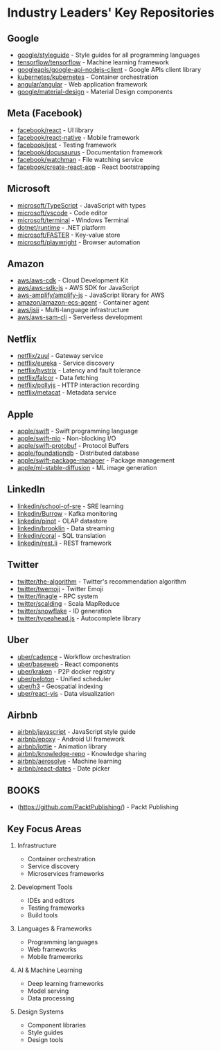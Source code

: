 # Industry Leaders' Key Repositories

## Google
- [google/styleguide](https://github.com/google/styleguide) - Style guides for all programming languages
- [tensorflow/tensorflow](https://github.com/tensorflow/tensorflow) - Machine learning framework
- [googleapis/google-api-nodejs-client](https://github.com/googleapis/google-api-nodejs-client) - Google APIs client library
- [kubernetes/kubernetes](https://github.com/kubernetes/kubernetes) - Container orchestration
- [angular/angular](https://github.com/angular/angular) - Web application framework
- [google/material-design](https://github.com/material-components) - Material Design components

## Meta (Facebook)
- [facebook/react](https://github.com/facebook/react) - UI library
- [facebook/react-native](https://github.com/facebook/react-native) - Mobile framework
- [facebook/jest](https://github.com/facebook/jest) - Testing framework
- [facebook/docusaurus](https://github.com/facebook/docusaurus) - Documentation framework
- [facebook/watchman](https://github.com/facebook/watchman) - File watching service
- [facebook/create-react-app](https://github.com/facebook/create-react-app) - React bootstrapping

## Microsoft
- [microsoft/TypeScript](https://github.com/microsoft/TypeScript) - JavaScript with types
- [microsoft/vscode](https://github.com/microsoft/vscode) - Code editor
- [microsoft/terminal](https://github.com/microsoft/terminal) - Windows Terminal
- [dotnet/runtime](https://github.com/dotnet/runtime) - .NET platform
- [microsoft/FASTER](https://github.com/microsoft/FASTER) - Key-value store
- [microsoft/playwright](https://github.com/microsoft/playwright) - Browser automation

## Amazon
- [aws/aws-cdk](https://github.com/aws/aws-cdk) - Cloud Development Kit
- [aws/aws-sdk-js](https://github.com/aws/aws-sdk-js) - AWS SDK for JavaScript
- [aws-amplify/amplify-js](https://github.com/aws-amplify/amplify-js) - JavaScript library for AWS
- [amazon/amazon-ecs-agent](https://github.com/amazon/amazon-ecs-agent) - Container agent
- [aws/jsii](https://github.com/aws/jsii) - Multi-language infrastructure
- [aws/aws-sam-cli](https://github.com/aws/aws-sam-cli) - Serverless development

## Netflix
- [netflix/zuul](https://github.com/netflix/zuul) - Gateway service
- [netflix/eureka](https://github.com/netflix/eureka) - Service discovery
- [netflix/hystrix](https://github.com/netflix/hystrix) - Latency and fault tolerance
- [netflix/falcor](https://github.com/netflix/falcor) - Data fetching
- [netflix/pollyjs](https://github.com/netflix/pollyjs) - HTTP interaction recording
- [netflix/metacat](https://github.com/netflix/metacat) - Metadata service

## Apple
- [apple/swift](https://github.com/apple/swift) - Swift programming language
- [apple/swift-nio](https://github.com/apple/swift-nio) - Non-blocking I/O
- [apple/swift-protobuf](https://github.com/apple/swift-protobuf) - Protocol Buffers
- [apple/foundationdb](https://github.com/apple/foundationdb) - Distributed database
- [apple/swift-package-manager](https://github.com/apple/swift-package-manager) - Package management
- [apple/ml-stable-diffusion](https://github.com/apple/ml-stable-diffusion) - ML image generation

## LinkedIn
- [linkedin/school-of-sre](https://github.com/linkedin/school-of-sre) - SRE learning
- [linkedin/Burrow](https://github.com/linkedin/Burrow) - Kafka monitoring
- [linkedin/pinot](https://github.com/linkedin/pinot) - OLAP datastore
- [linkedin/brooklin](https://github.com/linkedin/brooklin) - Data streaming
- [linkedin/coral](https://github.com/linkedin/coral) - SQL translation
- [linkedin/rest.li](https://github.com/linkedin/rest.li) - REST framework

## Twitter
- [twitter/the-algorithm](https://github.com/twitter/the-algorithm) - Twitter's recommendation algorithm
- [twitter/twemoji](https://github.com/twitter/twemoji) - Twitter Emoji
- [twitter/finagle](https://github.com/twitter/finagle) - RPC system
- [twitter/scalding](https://github.com/twitter/scalding) - Scala MapReduce
- [twitter/snowflake](https://github.com/twitter/snowflake) - ID generation
- [twitter/typeahead.js](https://github.com/twitter/typeahead.js) - Autocomplete library

## Uber
- [uber/cadence](https://github.com/uber/cadence) - Workflow orchestration
- [uber/baseweb](https://github.com/uber/baseweb) - React components
- [uber/kraken](https://github.com/uber/kraken) - P2P docker registry
- [uber/peloton](https://github.com/uber/peloton) - Unified scheduler
- [uber/h3](https://github.com/uber/h3) - Geospatial indexing
- [uber/react-vis](https://github.com/uber/react-vis) - Data visualization

## Airbnb
- [airbnb/javascript](https://github.com/airbnb/javascript) - JavaScript style guide
- [airbnb/epoxy](https://github.com/airbnb/epoxy) - Android UI framework
- [airbnb/lottie](https://github.com/airbnb/lottie-android) - Animation library
- [airbnb/knowledge-repo](https://github.com/airbnb/knowledge-repo) - Knowledge sharing
- [airbnb/aerosolve](https://github.com/airbnb/aerosolve) - Machine learning
- [airbnb/react-dates](https://github.com/airbnb/react-dates) - Date picker
## BOOKS
- (https://github.com/PacktPublishing/) - Packt Publishing

## Key Focus Areas

1. Infrastructure
   - Container orchestration
   - Service discovery
   - Microservices frameworks

2. Development Tools
   - IDEs and editors
   - Testing frameworks
   - Build tools

3. Languages & Frameworks
   - Programming languages
   - Web frameworks
   - Mobile frameworks

4. AI & Machine Learning
   - Deep learning frameworks
   - Model serving
   - Data processing

5. Design Systems
   - Component libraries
   - Style guides
   - Design tools
